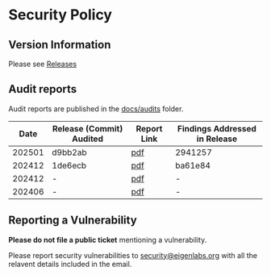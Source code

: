 # Security Policy

## Version Information

Please see [Releases](https://github.com/Layr-Labs/sidecar/releases)

## Audit reports

Audit reports are published in the [docs/audits](https://github.com/Layr-Labs/sidecar/tree/main/docs/audits) folder.

| Date   | Release (Commit) Audited | Report Link                                                                                                                      | Findings Addressed in Release |
| ------ | ------------------------ | -------------------------------------------------------------------------------------------------------------------------------- | ----------------------------- |
| 202501 | d9bb2ab         | [pdf](https://github.com/Layr-Labs/sidecar/blob/master/audits/Rewards%20v2%20-%20SigmaPrime%20-%20Dec%202024.pdf) | 2941257                        |
| 202412 | 1de6ecb         | [pdf](https://github.com/Layr-Labs/sidecar/blob/master/audits/Sidecar%20-%20SigmaPrime%20-%20Nov%202024.pdf) | ba61e84                        |
| 202412 | -         | [pdf](https://github.com/Layr-Labs/sidecar/blob/master/audits/Rewards%20v2%20-%20OpenBlock%20-%20Dec%202024.pdf) | -                        |
| 202406 | -         | [pdf](https://github.com/Layr-Labs/sidecar/blob/master/audits/Rewards%20v1%20-%20OpenBlock%20-%20June%202024.pdf) | -                        |

## Reporting a Vulnerability

**Please do not file a public ticket** mentioning a vulnerability.

Please report security vulnerabilities to security@eigenlabs.org with all the relavent details included in the email.